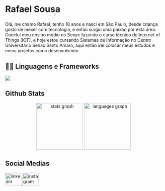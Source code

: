 <h1 align="left">Rafael Sousa</h1>

###

<p align="left">Olá, me chamo Rafael, tenho 18 anos e nasci em São Paulo, desde criança gosto de mexer com tecnologia, e então surgiu uma paixão por esta área. Concluí meu ensino médio no Senac fazendo o curso técnico de Internet of Things (IOT), e hoje estou cursando Sistemas de Informação no Centro Universitário Senac Santo Amaro, aqui então irei colocar meus estudos e meus projetos como desenvolvedor.</p>


## 👨‍💻 Linguagens e Frameworks

  <img src="https://skillicons.dev/icons?i=html,css,js,nodejs,ts,prisma,postgresql,docker,git" />
  

## Github Stats

<div align="center">
  <img src="https://github-readme-stats.vercel.app/api?username=rafasousa1&hide_title=false&hide_rank=false&show_icons=true&include_all_commits=true&count_private=true&disable_animations=false&theme=dracula&locale=en&hide_border=false&order=1" height="150" alt="stats graph"  />
  <img src="https://github-readme-stats.vercel.app/api/top-langs?username=rafasousa1&locale=en&hide_title=false&layout=compact&card_width=320&langs_count=5&theme=dracula&hide_border=false&order=2" height="150" alt="languages graph"  />
</div>

<h2 align="left">Social Medias</h2>

<div align="left">
  <a href="https://www.linkedin.com/in/rafasousa1" target="_blank">
    <img src="https://raw.githubusercontent.com/maurodesouza/profile-readme-generator/master/src/assets/icons/social/linkedin/default.svg" width="52" height="40" alt="linkedin logo"  />
  </a>
  <a href="https://www.instagram.com/rafa_ssd" target="_blank">
    <img src="https://raw.githubusercontent.com/maurodesouza/profile-readme-generator/master/src/assets/icons/social/instagram/default.svg" width="52" height="40" alt="instagram logo"  />
  </a>
</div>
